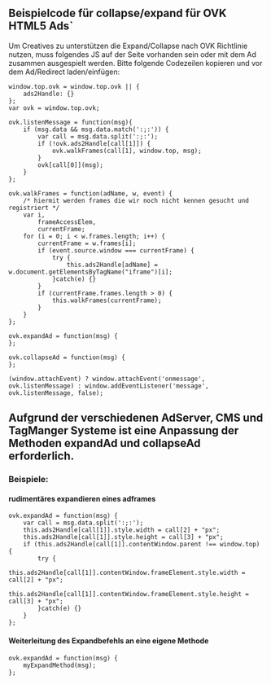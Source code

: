 ## Beispielcode für collapse/expand für OVK HTML5 Ads`

Um Creatives zu unterstützen die Expand/Collapse nach OVK Richtlinie nutzen,
muss folgendes JS auf der Seite vorhanden sein oder mit dem Ad zusammen ausgespielt werden.
Bitte folgende Codezeilen kopieren und vor dem Ad/Redirect laden/einfügen:

```
window.top.ovk = window.top.ovk || {
    ads2Handle: {}
};
var ovk = window.top.ovk;

ovk.listenMessage = function(msg){
    if (msg.data && msg.data.match(':;:')) {
        var call = msg.data.split(':;:');
        if (!ovk.ads2Handle[call[1]]) {
            ovk.walkFrames(call[1], window.top, msg);
        }
        ovk[call[0]](msg);
    }
};

ovk.walkFrames = function(adName, w, event) {
    /* hiermit werden frames die wir noch nicht kennen gesucht und registriert */
    var i,
        frameAccessElem,
        currentFrame;
    for (i = 0; i < w.frames.length; i++) {
        currentFrame = w.frames[i];
        if (event.source.window === currentFrame) {
            try {
                this.ads2Handle[adName] = w.document.getElementsByTagName("iframe")[i];
            }catch(e) {}
        }
        if (currentFrame.frames.length > 0) {
            this.walkFrames(currentFrame);
        }
    }
};

ovk.expandAd = function(msg) {
};

ovk.collapseAd = function(msg) {
};

(window.attachEvent) ? window.attachEvent('onmessage', ovk.listenMessage) : window.addEventListener('message', ovk.listenMessage, false);
```

## Aufgrund der verschiedenen AdServer, CMS und TagManger Systeme ist eine Anpassung der Methoden expandAd und collapseAd erforderlich.
### Beispiele:

#### rudimentäres expandieren eines adframes
```
ovk.expandAd = function(msg) {
    var call = msg.data.split(':;:');
    this.ads2Handle[call[1]].style.width = call[2] + "px";
    this.ads2Handle[call[1]].style.height = call[3] + "px";
    if (this.ads2Handle[call[1]].contentWindow.parent !== window.top) {
        try {
            this.ads2Handle[call[1]].contentWindow.frameElement.style.width = call[2] + "px";
            this.ads2Handle[call[1]].contentWindow.frameElement.style.height = call[3] + "px";
        }catch(e) {}
    }
};
```

#### Weiterleitung des Expandbefehls an eine eigene Methode
```
ovk.expandAd = function(msg) {
    myExpandMethod(msg);
};
```
